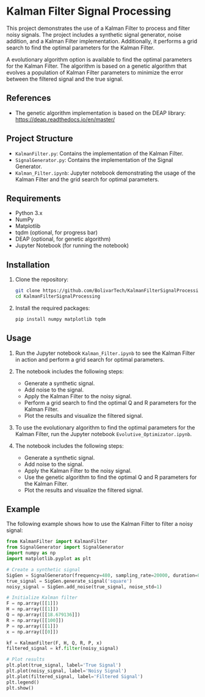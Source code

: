 # Kalman Filter Signal Processing

This project demonstrates the use of a Kalman Filter to process and filter noisy signals. The project includes a synthetic signal generator, noise addition, and a Kalman Filter implementation. Additionally, it performs a grid search to find the optimal parameters for the Kalman Filter.

A evolutionary algorithm option is available to find the optimal parameters for the Kalman Filter. The algorithm is based on a genetic algorithm that evolves a population of Kalman Filter parameters to minimize the error between the filtered signal and the true signal.

## References

- The genetic algorithm implementation is based on the DEAP library: https://deap.readthedocs.io/en/master/

## Project Structure

- `KalmanFilter.py`: Contains the implementation of the Kalman Filter.
- `SignalGenerator.py`: Contains the implementation of the Signal Generator.
- `Kalman_Filter.ipynb`: Jupyter notebook demonstrating the usage of the Kalman Filter and the grid search for optimal parameters.

## Requirements

- Python 3.x
- NumPy
- Matplotlib
- tqdm (optional, for progress bar)
- DEAP (optional, for genetic algorithm)
- Jupyter Notebook (for running the notebook)

## Installation

1. Clone the repository:
    ```sh
    git clone https://github.com/BolivarTech/KalmanFilterSignalProcessing.git
    cd KalmanFilterSignalProcessing
    ```

2. Install the required packages:
    ```sh
    pip install numpy matplotlib tqdm
    ```

## Usage

1. Run the Jupyter notebook `Kalman_Filter.ipynb` to see the Kalman Filter in action and perform a grid search for optimal parameters.

2. The notebook includes the following steps:
    - Generate a synthetic signal.
    - Add noise to the signal.
    - Apply the Kalman Filter to the noisy signal.
    - Perform a grid search to find the optimal Q and R parameters for the Kalman Filter.
    - Plot the results and visualize the filtered signal.

3. To use the evolutionary algorithm to find the optimal parameters for the Kalman Filter, run the Jupyter notebook `Evolutive_Optimizator.ipynb`.
4. The notebook includes the following steps:
    - Generate a synthetic signal.
    - Add noise to the signal.
    - Apply the Kalman Filter to the noisy signal.
    - Use the genetic algorithm to find the optimal Q and R parameters for the Kalman Filter.
    - Plot the results and visualize the filtered signal.

## Example

The following example shows how to use the Kalman Filter to filter a noisy signal:

```python
from KalmanFilter import KalmanFilter
from SignalGenerator import SignalGenerator
import numpy as np
import matplotlib.pyplot as plt

# Create a synthetic signal
SigGen = SignalGenerator(frequency=480, sampling_rate=20000, duration=0.1)
true_signal = SigGen.generate_signal('square')
noisy_signal = SigGen.add_noise(true_signal, noise_std=1)

# Initialize Kalman filter
F = np.array([[1]])
H = np.array([[1]])
Q = np.array([[18.679136]])
R = np.array([[100]])
P = np.array([[1]])
x = np.array([[0]])

kf = KalmanFilter(F, H, Q, R, P, x)
filtered_signal = kf.filter(noisy_signal)

# Plot results
plt.plot(true_signal, label='True Signal')
plt.plot(noisy_signal, label='Noisy Signal')
plt.plot(filtered_signal, label='Filtered Signal')
plt.legend()
plt.show()